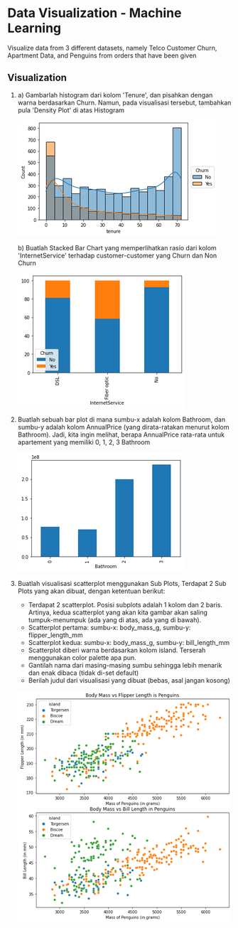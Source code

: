 # Data Visualization - Machine Learning

Visualize data from 3 different datasets, namely Telco Customer Churn, Apartment Data, and Penguins from orders that have been given

## Visualization
1.  a) Gambarlah histogram dari kolom 'Tenure', dan pisahkan dengan warna berdasarkan Churn. Namun, pada visualisasi tersebut, tambahkan pula 'Density Plot' di atas Histogram

       ![gambar](./images/pict1.png)
      
    b) Buatlah Stacked Bar Chart yang memperlihatkan rasio dari kolom 'InternetService' terhadap customer-customer yang Churn dan Non Churn
    
       ![gambar](./images/pict2.png)
       
2.  Buatlah sebuah bar plot di mana sumbu-x adalah kolom Bathroom, dan sumbu-y adalah kolom AnnualPrice (yang dirata-ratakan menurut kolom Bathroom). Jadi, kita ingin melihat, berapa AnnualPrice rata-rata untuk apartement yang memiliki 0, 1, 2, 3 Bathroom

    ![gambar](./images/pict3.png)
    
3. Buatlah visualisasi scatterplot menggunakan Sub Plots, Terdapat 2 Sub Plots yang akan dibuat, dengan ketentuan berikut:
   - Terdapat 2 scatterplot. Posisi subplots adalah 1 kolom dan 2 baris. Artinya, kedua scatterplot yang akan kita gambar akan saling tumpuk-menumpuk (ada yang di atas, ada yang di bawah).
   - Scatterplot pertama: sumbu-x: body_mass_g, sumbu-y: flipper_length_mm
   - Scatterplot kedua: sumbu-x: body_mass_g, sumbu-y: bill_length_mm
   - Scatterplot diberi warna berdasarkan kolom island. Terserah menggunakan color palette apa pun.
   - Gantilah nama dari masing-masing sumbu sehingga lebih menarik dan enak dibaca (tidak di-set default)
   - Berilah judul dari visualisasi yang dibuat (bebas, asal jangan kosong)
   
   ![gambar](./images/pict4.png)
